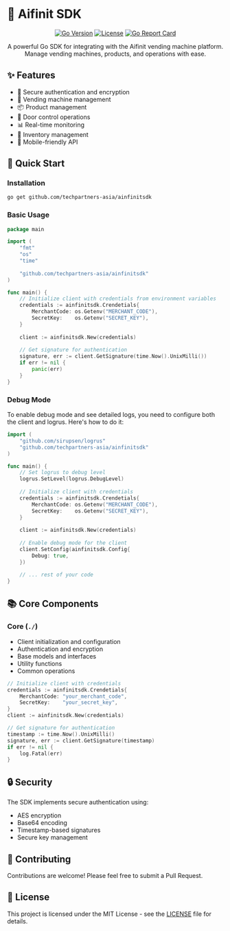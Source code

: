 # 🤖 Aifinit SDK

<div align="center">

[![Go Version](https://img.shields.io/badge/Go-1.24.0-blue.svg)](https://golang.org)
[![License](https://img.shields.io/badge/License-MIT-green.svg)](LICENSE)
[![Go Report Card](https://goreportcard.com/badge/github.com/yourusername/ainfinitsdk)](https://goreportcard.com/report/github.com/yourusername/ainfinitsdk)

A powerful Go SDK for integrating with the Aifinit vending machine platform. Manage vending machines, products, and operations with ease.

</div>

## ✨ Features

- 🔐 Secure authentication and encryption
- 🏪 Vending machine management
- 📦 Product management
- 🚪 Door control operations
- 📊 Real-time monitoring
- 🔄 Inventory management
- 📱 Mobile-friendly API

## 🚀 Quick Start

### Installation

```bash
go get github.com/techpartners-asia/ainfinitsdk
```

### Basic Usage

```go
package main

import (
    "fmt"
    "os"
    "time"
    
    "github.com/techpartners-asia/ainfinitsdk"
)

func main() {
    // Initialize client with credentials from environment variables
    credentials := ainfinitsdk.Crendetials{
        MerchantCode: os.Getenv("MERCHANT_CODE"),
        SecretKey:    os.Getenv("SECRET_KEY"),
    }
    
    client := ainfinitsdk.New(credentials)
    
    // Get signature for authentication
    signature, err := client.GetSignature(time.Now().UnixMilli())
    if err != nil {
        panic(err)
    }
}
```

### Debug Mode

To enable debug mode and see detailed logs, you need to configure both the client and logrus. Here's how to do it:

```go
import (
    "github.com/sirupsen/logrus"
    "github.com/techpartners-asia/ainfinitsdk"
)

func main() {
    // Set logrus to debug level
    logrus.SetLevel(logrus.DebugLevel)
    
    // Initialize client with credentials
    credentials := ainfinitsdk.Crendetials{
        MerchantCode: os.Getenv("MERCHANT_CODE"),
        SecretKey:    os.Getenv("SECRET_KEY"),
    }
    
    client := ainfinitsdk.New(credentials)
    
    // Enable debug mode for the client
    client.SetConfig(ainfinitsdk.Config{
        Debug: true,
    })
    
    // ... rest of your code
}
```

## 📚 Core Components

### Core (`./`)
- Client initialization and configuration
- Authentication and encryption
- Base models and interfaces
- Utility functions
- Common operations

```go
// Initialize client with credentials
credentials := ainfinitsdk.Crendetials{
    MerchantCode: "your_merchant_code",
    SecretKey:    "your_secret_key",
}
client := ainfinitsdk.New(credentials)

// Get signature for authentication
timestamp := time.Now().UnixMilli()
signature, err := client.GetSignature(timestamp)
if err != nil {
    log.Fatal(err)
}
```

## 🔒 Security

The SDK implements secure authentication using:
- AES encryption
- Base64 encoding
- Timestamp-based signatures
- Secure key management

## 🤝 Contributing

Contributions are welcome! Please feel free to submit a Pull Request.

## 📄 License

This project is licensed under the MIT License - see the [LICENSE](LICENSE) file for details.

